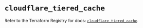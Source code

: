 # `cloudflare_tiered_cache`

Refer to the Terraform Registry for docs: [`cloudflare_tiered_cache`](https://registry.terraform.io/providers/cloudflare/cloudflare/4.46.0/docs/resources/tiered_cache).
